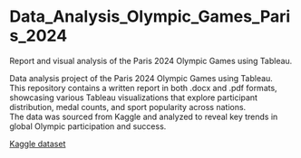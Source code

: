 # Data_Analysis_Olympic_Games_Paris_2024 <br />
Report and visual analysis of the Paris 2024 Olympic Games using Tableau. <br />

Data analysis project of the Paris 2024 Olympic Games using Tableau. <br />
This repository contains a written report in both .docx and .pdf formats, showcasing various Tableau visualizations that explore participant distribution, medal counts, and sport popularity across nations. <br />
The data was sourced from Kaggle and analyzed to reveal key trends in global Olympic participation and success. <br />

[Kaggle dataset](https://www.kaggle.com/datasets/piterfm/paris-2024-olympic-summer-games/data?select=medals.csv)
